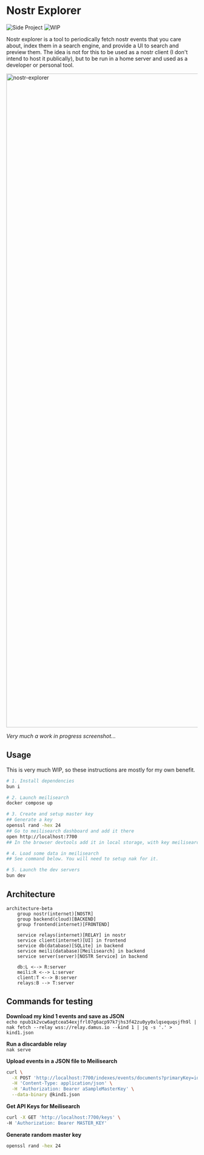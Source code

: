 # Nostr Explorer

![Side Project](https://img.shields.io/badge/kind-side_project-blue) ![WIP](https://img.shields.io/badge/status-in_progress-yellow)

Nostr explorer is a tool to periodically fetch nostr events that you care about, 
index them in a search engine, and provide a UI to search and preview them. The idea is not for this 
to be used as a nostr client (I don't intend to host it publically), but to be run in a 
home server and used as a developer or personal tool.

<img width="3804" height="1722" alt="nostr-explorer" src="https://github.com/user-attachments/assets/d25e4f70-35c0-4277-ada7-d96da0b97db7" />

_Very much a work in progress screenshot..._

## Usage
This is very much WIP, so these instructions are mostly for my own benefit.  

```sh
# 1. Install dependencies
bun i

# 2. Launch meilisearch
docker compose up

# 3. Create and setup master key
## Generate a key
openssl rand -hex 24
## Go to meilisearch dashboard and add it there
open http://localhost:7700
## In the browser devtools add it in local storage, with key meilisearch_token

# 4. Load some data in meilisearch
## See command below. You will need to setup nak for it.

# 5. Launch the dev servers
bun dev
```

## Architecture

```mermaid
architecture-beta
    group nostr(internet)[NOSTR]
    group backend(cloud)[BACKEND]
    group frontend(internet)[FRONTEND]

    service relays(internet)[RELAY] in nostr
    service client(internet)[UI] in frontend
    service db(database)[SQLite] in backend
    service meili(database)[Meilisearch] in backend
    service server(server)[NOSTR Service] in backend

    db:L <--> R:server
    meili:R <--> L:server
    client:T <--> B:server
    relays:B --> T:server
```

## Commands for testing

**Download my kind 1 events and save as JSON**  
`echo npub1k2vcw6agtcea54exjfrl07g6acp97k7jhs3f42zu0yy0xlqsequqsjfh9l | nak fetch --relay wss://relay.damus.io --kind 1 | jq -s '.' > kind1.json`

**Run a discardable relay**  
`nak serve`

**Upload events in a JSON file to Meilisearch**  
```sh
curl \
  -X POST 'http://localhost:7700/indexes/events/documents?primaryKey=id' \
  -H 'Content-Type: application/json' \
  -H 'Authorization: Bearer aSampleMasterKey' \
  --data-binary @kind1.json
```

**Get API Keys for Meilisearch**  
```sh
curl -X GET 'http://localhost:7700/keys' \
-H 'Authorization: Bearer MASTER_KEY'
```

**Generate random master key**
```sh
openssl rand -hex 24
```
